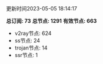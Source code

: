 更新时间2023-05-05 18:14:17

**总订阅: 73**
**总节点: 1291**
**有效节点: 663**
- v2ray节点: 624
- ss节点: 24
- trojan节点: 14
- ssr节点: 1
